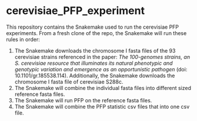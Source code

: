 # cerevisiae_PFP_experiment

This repository contains the Snakemake used to run the cerevisiae PFP experiments. From a fresh clone of the repo, the Snakemake will run these rules in order:

1. The Snakemake downloads the chromosome I fasta files of the 93 cerevisiae strains referenced in the paper: *The 100-genomes strains, an S. cerevisiae resource that illuminates its natural phenotypic and genotypic variation and emergence as an opportunistic pathogen* (doi: 10.1101/gr.185538.114). Additionally, the Snakemake downloads the chromosome I fasta file of cerevisiae S288c.
2. The Snakemake will combine the individual fasta files into different sized reference fasta files.
3. The Snakemake will run PFP on the reference fasta files.
4. The Snakemake will combine the PFP statistic csv files that into one csv file.
  
